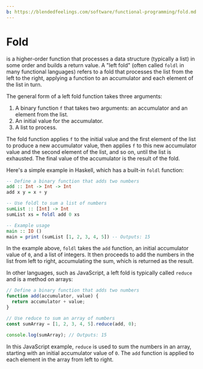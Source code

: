 ```yaml
---
b: https://blendedfeelings.com/software/functional-programming/fold.md
---
```


# Fold 
is a higher-order function that processes a data structure (typically a list) in some order and builds a return value. A "left fold" (often called `foldl` in many functional languages) refers to a fold that processes the list from the left to the right, applying a function to an accumulator and each element of the list in turn.

The general form of a left fold function takes three arguments:
1. A binary function `f` that takes two arguments: an accumulator and an element from the list.
2. An initial value for the accumulator.
3. A list to process.

The fold function applies `f` to the initial value and the first element of the list to produce a new accumulator value, then applies `f` to this new accumulator value and the second element of the list, and so on, until the list is exhausted. The final value of the accumulator is the result of the fold.

Here's a simple example in Haskell, which has a built-in `foldl` function:

```haskell
-- Define a binary function that adds two numbers
add :: Int -> Int -> Int
add x y = x + y

-- Use foldl to sum a list of numbers
sumList :: [Int] -> Int
sumList xs = foldl add 0 xs

-- Example usage
main :: IO ()
main = print (sumList [1, 2, 3, 4, 5]) -- Outputs: 15
```

In the example above, `foldl` takes the `add` function, an initial accumulator value of `0`, and a list of integers. It then proceeds to add the numbers in the list from left to right, accumulating the sum, which is returned as the result.

In other languages, such as JavaScript, a left fold is typically called `reduce` and is a method on arrays:

```javascript
// Define a binary function that adds two numbers
function add(accumulator, value) {
  return accumulator + value;
}

// Use reduce to sum an array of numbers
const sumArray = [1, 2, 3, 4, 5].reduce(add, 0);

console.log(sumArray); // Outputs: 15
```

In this JavaScript example, `reduce` is used to sum the numbers in an array, starting with an initial accumulator value of `0`. The `add` function is applied to each element in the array from left to right.